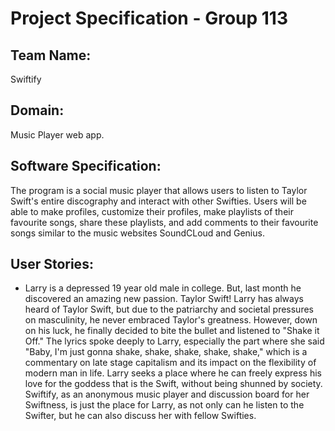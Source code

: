 # Project Specification - Group 113

## Team Name:
Swiftify

## Domain:
Music Player web app.

## Software Specification:
The program is a social music player that allows users to listen to Taylor Swift's entire discography and interact with
other Swifties. Users will be able to make profiles, customize their profiles, make playlists of their favourite songs, 
share these playlists, and add comments to their favourite songs similar to the music websites SoundCLoud and Genius.

## User Stories:

- Larry is a depressed 19 year old male in college. But, last month he discovered an amazing new passion. Taylor Swift! 
Larry has always heard of Taylor Swift, but due to the patriarchy and societal pressures on masculinity, he never
embraced Taylor's greatness. However, down on his luck, he finally decided to bite the bullet and listened to 
"Shake it Off." The lyrics spoke deeply to Larry, especially the part where she said "Baby, I'm just gonna shake, shake,
shake, shake, shake," which is a commentary on late stage capitalism and its impact on the flexibility of modern man in 
life. Larry seeks a place where he can freely express his love for the goddess that is the Swift, without being shunned
by society. Swiftify, as an anonymous music player and discussion board for her Swiftness, is just the place for Larry, 
as not only can he listen to the Swifter, but he can also discuss her with fellow Swifties.




